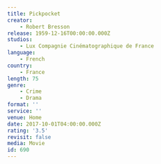 ```yaml
---
title: Pickpocket
creator:
    - Robert Bresson
release: 1959-12-16T00:00:00.000Z
studios:
    - Lux Compagnie Cinématographique de France
language:
    - French
country:
    - France
length: 75
genre:
    - Crime
    - Drama
format: ''
service: ''
venue: Home
date: 2017-10-01T04:00:00.000Z
rating: '3.5'
revisit: false
media: Movie
id: 690
---
```




